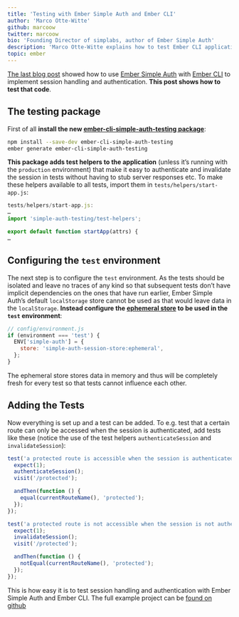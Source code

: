 ```yaml
---
title: 'Testing with Ember Simple Auth and Ember CLI'
author: 'Marco Otte-Witte'
github: marcoow
twitter: marcoow
bio: 'Founding Director of simplabs, author of Ember Simple Auth'
description: 'Marco Otte-Witte explains how to test Ember CLI applications using ember-cli-simple-auth with the testing package ember-cli-simple-auth-testing.'
topic: ember
---
```


[The last blog post](/blog/2014/06/30/using-ember-simple-auth-with-ember-cli 'Using Ember Simple Auth with ember-cli') showed how to use [Ember Simple Auth](https://github.com/simplabs/ember-simple-auth) with [Ember CLI](https://github.com/ember-cli/ember-cli) to implement session handling and authentication. **This post shows how to test that code**.

<!--break-->

## The testing package

First of all **install the new [ember-cli-simple-auth-testing package](https://www.npmjs.com/package/ember-cli-simple-auth-testing)**:

```bash
npm install --save-dev ember-cli-simple-auth-testing
ember generate ember-cli-simple-auth-testing
```

**This package adds test helpers to the application** (unless it’s running with the `production` environment) that make it easy to authenticate and invalidate the session in tests without having to stub server responses etc. To make these helpers available to all tests, import them in `tests/helpers/start-app.js`:

```js
tests/helpers/start-app.js:
…
import 'simple-auth-testing/test-helpers';

export default function startApp(attrs) {
…
```

## Configuring the `test` environment

The next step is to configure the `test` environment. As the tests should be isolated and leave no traces of any kind so that subsequent tests don’t have implicit dependencies on the ones that have run earlier, Ember Simple Auth’s default `localStorage` store cannot be used as that would leave data in the `localStorage`. **Instead configure the [ephemeral store](http://ember-simple-auth.com/api/classes/EphemeralStore.html) to be used in the `test` environment**:

```js
// config/environment.js
if (environment === 'test') {
  ENV['simple-auth'] = {
    store: 'simple-auth-session-store:ephemeral',
  };
}
```

The ephemeral store stores data in memory and thus will be completely fresh for every test so that tests cannot influence each other.

## Adding the Tests

Now everything is set up and a test can be added. To e.g. test that a certain route can only be accessed when the session is authenticated, add tests like these (notice the use of the test helpers `authenticateSession` and `invalidateSession`):

```js
test('a protected route is accessible when the session is authenticated', function () {
  expect(1);
  authenticateSession();
  visit('/protected');

  andThen(function () {
    equal(currentRouteName(), 'protected');
  });
});

test('a protected route is not accessible when the session is not authenticated', function () {
  expect(1);
  invalidateSession();
  visit('/protected');

  andThen(function () {
    notEqual(currentRouteName(), 'protected');
  });
});
```

This is how easy it is to test session handling and authentication with Ember Simple Auth and Ember CLI. The full example project can be [found on github](https://github.com/simplabs/ember-simple-auth-example)
